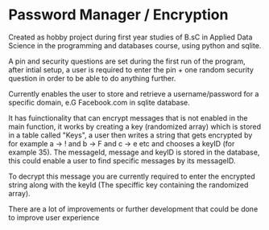 # Password Manager / Encryption

Created as hobby project during first year studies of B.sC in Applied Data Science in the programming and databases course, using python and sqlite.

A pin and security questions are set during the first run of the program, after intial setup, a user is required to enter the pin + one random security question in order to be able to do anything further.

Currently enables the user to store and retrieve a username/password for a specific domain, e.G Facebook.com in sqlite database.

It has fuinctionality that can encrypt messages that is not enabled in the main function, it works by creating a key (randomized array) which is stored in a table called "Keys", a user then writes a string that gets encrypted by for example a -> ! and b -> F and c -> e etc and chooses a keyID (for example 35).
The messageId, message and keyID is stored in the database, this could enable a user to find specific messages by its messageID. 

To decrypt this message you are currently required to enter the encrypted string along with the keyId (The speciffic key containing the randomized array).

There are a lot of improvements or further development that could be done to improve user experience

